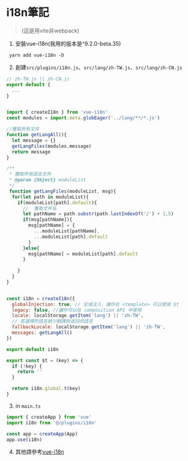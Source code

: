 # i18n筆記
> (這是用vite非webpack)

1. 安裝vue-i18n(我用的版本是^9.2.0-beta.35)
```
 yarn add vue-i18n -D
```

2. 創建`src/plugins/i18n.js`、`src/lang/zh-TW.js`、`src/lang/zh-CN.js` 
```javascript
// zh-TW.js || zh-CN.js
export default {
  ...
}
```

```javascript

import { createI18n } from 'vue-i18n'
const modules = import.meta.globEager('../lang/**/*.js')

//獲取所有文件
function getLangAll(){
  let message = {}
  getLangFiles(modules,message)
  return message
}

/**
 * 獲取所有語言文件
 * @param {Object} moduleList
 */
 function getLangFiles(moduleList, msg){
  for(let path in moduleList){
    if(moduleList[path].default){
      //  獲取文件名
      let pathName = path.substr(path.lastIndexOf('/') + 1,5)
      if(msg[pathName]){
        msg[pathName] = {
          ...moduleList[pathName],
          ...moduleList[path].default
        }
      }else{
        msg[pathName] = moduleList[path].default
      }
      
    }
  }
}


const i18n = createI18n({
  globalInjection: true, // 全域注入，讓你在 <template> 可以使用 $t
  legacy: false, //讓你可以在 composition API 中使用
  locale: localStorage.getItem('lang') || 'zh-TW',
  // 若選擇的語言缺少翻譯則退回的語言
  fallbackLocale: localStorage.getItem('lang') || 'zh-TW',
  messages: getLangAll()
})

export default i18n

export const $t = (key) => {
  if (!key) {
    return ''
  }

  return i18n.global.t(key)
}
```

3. in `main.ts`
```javascript
import { createApp } from 'vue'
import i18n from '@/plugins/i18n'

const app = createApp(App)
app.use(i18n)
```

4. 其他請參考[vue-i18n](https://kazupon.github.io/vue-i18n/guide/formatting.html)